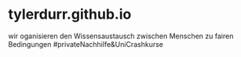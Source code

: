 # tylerdurr.github.io
wir oganisieren den Wissensaustausch zwischen Menschen zu fairen Bedingungen
#privateNachhilfe&UniCrashkurse
